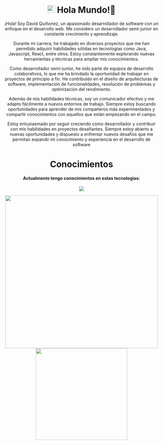 <div align="center">
<h1><img src="https://s8.gifyu.com/images/979447220829032478.gif" height="25px"> Hola Mundo!👋 </h1>
<div align="center">

¡Hola! Soy David Quiñonez, un apasionado desarrollador de software con un enfoque en el desarrollo web. Me considero un desarrollador semi-junior en constante crecimiento y aprendizaje.

Durante mi carrera, he trabajado en diversos proyectos que me han permitido adquirir habilidades sólidas en tecnologías como Java, Javascript, React, entre otros.  Estoy constantemente explorando nuevas herramientas y técnicas para ampliar mis conocimientos.

Como desarrollador semi-junior, he sido parte de equipos de desarrollo colaborativos, lo que me ha brindado la oportunidad de trabajar en proyectos de principio a fin. He contribuido en el diseño de arquitecturas de software, implementación de funcionalidades, resolución de problemas y optimización del rendimiento.

Además de mis habilidades técnicas, soy un comunicador efectivo y me adapto fácilmente a nuevos entornos de trabajo. Siempre estoy buscando oportunidades para aprender de mis compañeros más experimentados y compartir conocimientos con aquellos que están empezando en el campo.


Estoy entusiasmado por seguir creciendo como desarrollador y contribuir con mis habilidades en proyectos desafiantes. Siempre estoy abierto a nuevas oportunidades y dispuesto a enfrentar nuevos desafíos que me permitan expandir mi conocimiento y experiencia en el desarrollo de software
</div>

<h1>Conocimientos </h2>
    
<h4>Actualmente tengo conocimientos en estas tecnologias: </h4>
</div>
    <p align="center">
  <a href="https://skillicons.dev">
    <img src="https://skillicons.dev/icons?i=java,js,html,css,react,nodejs,mongodb,mysql,git,github,bootstrap" />
  </a>
</p>

<p href="https://discord.gg/onlp" align="center">
    <img alt="" src="https://github-readme-stats.vercel.app/api?username=DQuinonezDev&show_icons=true&theme=dark" width="500">
    <img alt="" src="https://github-readme-stats.vercel.app/api/top-langs/?username=DQuinonezDev&layout=compact&theme=dark" width="300">
</p>


<!--
**DQuinonezDev/DQuinonezDev** is a ✨ _special_ ✨ repository because its `README.md` (this file) appears on your GitHub profile.

Here are some ideas to get you started:

<img width="75" src="https://cdn-images-1.medium.com/max/1200/0*MNVJq_8e0SJoqZb5.jpg">
<img width="75" src="https://logos-download.com/wp-content/uploads/2016/09/React_logo_wordmark.png">
- 🔭 I’m currently working on ...
- 🌱 I’m currently learning ...
- 👯 I’m looking to collaborate on ...
- 🤔 I’m looking for help with ...
- 💬 Ask me about ...
- 📫 How to reach me: ...
- 😄 Pronouns: ...d
- ⚡ Fun fact: ...
-->
